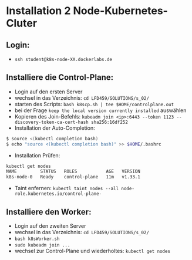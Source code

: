 # Installation 2 Node-Kubernetes-Cluter

## Login:
- `ssh student@k8s-node-XX.dockerlabs.de`

## Installiere die Control-Plane:
- Login auf den ersten Server
- wechsel in das Verzeichnis: `cd LFD459/SOLUTIONS/s_02/`
- starten des Scripts: `bash k8scp.sh | tee $HOME/controlplane.out`
- bei der Frage `keep the local version currently installed` auswählen
- Kopieren des Join-Befehls: `kubeadm join <ip>:6443 --token 1123 --discovery-token-ca-cert-hash sha256:16df252`
- Installation der Auto-Completion:
```bash
$ source <(kubectl completion bash)
$ echo "source <(kubectl completion bash)" >> $HOME/.bashrc
```
- Installation Prüfen:
```bash 
kubectl get nodes
NAME         STATUS   ROLES           AGE   VERSION
k8s-node-0   Ready    control-plane   11m   v1.33.1
```
- Taint enfernen:
`kubectl taint nodes --all node-role.kubernetes.io/control-plane-`

## Installiere den Worker:
- Login auf den zweiten Server
- wechsel in das Verzeichnis: `cd LFD459/SOLUTIONS/s_02/`
- `bash k8sWorker.sh`
- `sudo kubeadm join ...`
- wechsel zur Control-Plane und wiederholtes: `kubectl get nodes`